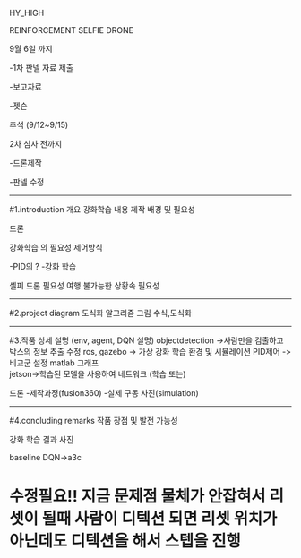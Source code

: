 HY_HIGH

REINFORCEMENT SELFIE DRONE


9월 6일 까지 

-1차 판넬 자료 제출 

-보고자료

-젯슨

추석 (9/12~9/15)

2차 심사 전까지 

-드론제작

-판넬 수정

------------------------------------------------------
#1.introduction 개요
강화학습 내용
제작 배경 및 필요성

드론 

강화학습 의 필요성
제어방식

-PID의 
?
-강화 학습

셀피 드론 필요성
여행 불가능한 상황속 필요성


------------------------------------------------------
#2.project diagram 도식화
알고리즘
그림
수식,도식화

------------------------------------------------------
#3.작품 상세 설명
(env, agent, DQN 설명)
objectdetection ->사람만을 검출하고 박스의 정보 추출 수정
ros, gazebo -> 가상 강화 학습 환경 및 시뮬레이션
PID제어 ->비교군 설정 matlab 그래프  
jetson->학습된 모델을 사용하여 네트워크 (학습 또는) 

드론
-제작과정(fusion360)
-실제 구동 사진(simulation)

------------------------------------------------------
#4.concluding remarks 작품 장점 및 발전 가능성

강화 학습 결과 사진

baseline DQN->a3c 


# 수정필요!! 지금 문제점 물체가 안잡혀서 리셋이 될때 사람이 디텍션 되면 리셋 위치가 아닌데도 디텍션을 해서 스텝을 진행

